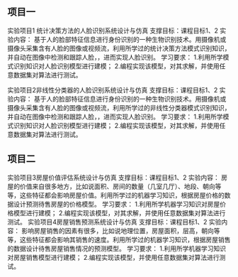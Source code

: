## 项目一
实验项目1 统计决策方法的人脸识别系统设计与仿真
支撑目标：课程目标1、2
实验内容： 
基于人的脸部特征信息进行身份识别的一种生物识别技术。用摄像机或摄像头采集含有人脸的图像或视频流，利用所学过的统计决策方法模式识别知识，并自动在图像中检测和跟踪人脸，，进而实现人脸识别。
学习要求：
1.利用所学模式识别知识对人脸识别模型进行建模；
2.编程实现该模型，对其求解，并使用任意数据集对算法进行测试。

实验项目2非线性分类器的人脸识别系统设计与仿真
支撑目标：课程目标1、2
实验内容： 
基于人的脸部特征信息进行身份识别的一种生物识别技术。用摄像机或摄像头采集含有人脸的图像或视频流，利用所学过的非线性分类器模式识别知识，并自动在图像中检测和跟踪人脸，，进而实现人脸识别。
学习要求：
1.利用所学模式识别知识对人脸识别模型进行建模；
2.编程实现该模型，对其求解，并使用任意数据集对算法进行测试。

## 项目二
实验项目3房屋价值评估系统设计与仿真
支撑目标：课程目标1、2
实验内容： 
房屋的价值来自很多地方，比如说面积、房间的数量（几室几厅）、地段、朝向等等，这些特征都会影响房屋价值。利用所学过的机器学习知识，根据房屋价格的数据设计预测待售房屋的价格模型。
学习要求：
1.利用所学机器学习知识对房屋价格模型进行建模；
2.编程实现该模型，对其求解，并使用任意数据集对算法进行测试。
实验项目4房屋销售预测系统设计与仿真
支撑目标：课程目标1、2
实验内容： 
影响房屋销售的因素有很多，比如说地理位置，房屋面积，层高，朝向等等，这些特征都会影响其销售的速度。利用所学过的机器学习知识，根据房屋销售的数据设计待售房屋销售情况的预测模型。
学习要求：
1.利用所学机器学习知识对房屋销售模型进行建模；
2.编程实现该模型，并使用任意数据集对算法进行测试。